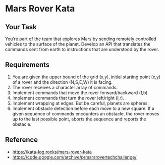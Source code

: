 # Mars Rover Kata

## Your Task

You’re part of the team that explores Mars by sending remotely controlled vehicles to the surface of the planet. Develop an API that translates the commands sent from earth to instructions that are understood by the rover.

## Requirements

1. You are given the upper bound of the grid (x,y), initial starting point (x,y) of a rover and the direction (N,S,E,W) it is facing.
2. The rover receives a character array of commands.
3. Implement commands that move the rover forward/backward (f,b).
4. Implement commands that turn the rover left/right (l,r).
5. Implement wrapping at edges. But be careful, planets are spheres.
6. Implement obstacle detection before each move to a new square. If a given sequence of commands encounters an obstacle, the rover moves up to the last possible point, aborts the sequence and reports the obstacle.

## Reference

- <https://kata-log.rocks/mars-rover-kata>
- <https://code.google.com/archive/p/marsrovertechchallenge/>
